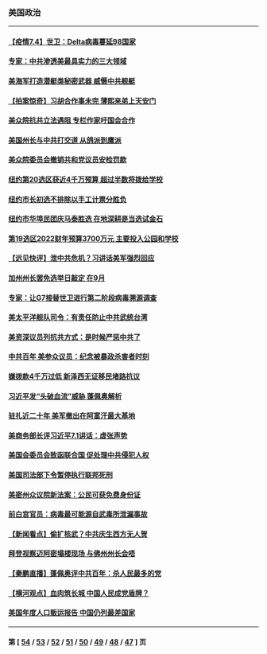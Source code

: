 ### 美国政治
---
#### [【疫情7.4】世卫：Delta病毒蔓延98国家](../../pages/ncid1078159/n13066463.md) 
#### [专家：中共渗透美最具实力的三大领域](../../pages/ncid1078159/n13059369.md) 
#### [美海军打造潜艇类秘密武器 威慑中共舰艇](../../pages/ncid1078159/n13057023.md) 
#### [【拍案惊奇】习胡合作事未完 薄熙来弟上天安门](../../pages/ncid1078159/n13065867.md) 
#### [美众院抗共立法遇阻 专栏作家吁国会合作](../../pages/ncid1078159/n13065784.md) 
#### [美国州长与中共打交道 从鸽派到鹰派](../../pages/ncid1078159/n13065278.md) 
#### [美众院委员会撤销共和党议员安检罚款](../../pages/ncid1078159/n13064421.md) 
#### [纽约第20选区获近4千万预算 超过半数将拨给学校](../../pages/ncid1078159/n13064576.md) 
#### [纽约市长初选不排除以手工计票分胜负](../../pages/ncid1078159/n13064591.md) 
#### [纽约市华埠民团庆马泰胜选 在地深耕是当选试金石](../../pages/ncid1078159/n13064597.md) 
#### [第19选区2022财年预算3700万元  主要投入公园和学校](../../pages/ncid1078159/n13064605.md) 
#### [【远见快评】泄中共危机？习讲话美军强烈回应](../../pages/ncid1078159/n13064269.md) 
#### [加州州长罢免选举日敲定 在9月](../../pages/ncid1078159/n13064261.md) 
#### [专家：让G7接替世卫进行第二阶段病毒溯源调查](../../pages/ncid1078159/n13064094.md) 
#### [美太平洋舰队司令：有责任防止中共武统台湾](../../pages/ncid1078159/n13064009.md) 
#### [美资深议员列抗共方式：是时候严惩中共了](../../pages/ncid1078159/n13063903.md) 
#### [中共百年 美参众议员：纪念被暴政杀害者时刻](../../pages/ncid1078159/n13063735.md) 
#### [嫌拨款4千万过低 新泽西无证移民堵路抗议](../../pages/ncid1078159/n13063780.md) 
#### [习近平发“头破血流”威胁 蓬佩奥解析](../../pages/ncid1078159/n13063604.md) 
#### [驻扎近二十年 美军撤出在阿富汗最大基地](../../pages/ncid1078159/n13063297.md) 
#### [美商务部长评习近平7.1讲话：虚张声势](../../pages/ncid1078159/n13062903.md) 
#### [美国会委员会致函联合国 促处理中共侵犯人权](../../pages/ncid1078159/n13061967.md) 
#### [美国司法部下令暂停执行联邦死刑](../../pages/ncid1078159/n13062212.md) 
#### [美密州众议院新法案：公民可获免费身份证](../../pages/ncid1078159/n13062042.md) 
#### [前白宫官员：病毒最可能源自武毒所泄漏事故](../../pages/ncid1078159/n13062011.md) 
#### [【新闻看点】偷扩核武？中共庆生西方无人贺](../../pages/ncid1078159/n13061263.md) 
#### [拜登视察迈阿密塌楼现场 与佛州州长会唔](../../pages/ncid1078159/n13061741.md) 
#### [【秦鹏直播】蓬佩奥评中共百年：杀人民最多的党](../../pages/ncid1078159/n13061736.md) 
#### [【横河观点】血肉筑长城 中国人民成党盾牌？](../../pages/ncid1078159/n13061779.md) 
#### [美国年度人口贩运报告 中国仍列最差国家](../../pages/ncid1078159/n13061768.md) 

---
#### 第 [ [54](./54.md) / [53](./53.md) / [52](./52.md) / [51](./51.md) / [50](./50.md) / [49](./49.md) / [48](./48.md) / [47](./47.md) ] 页
